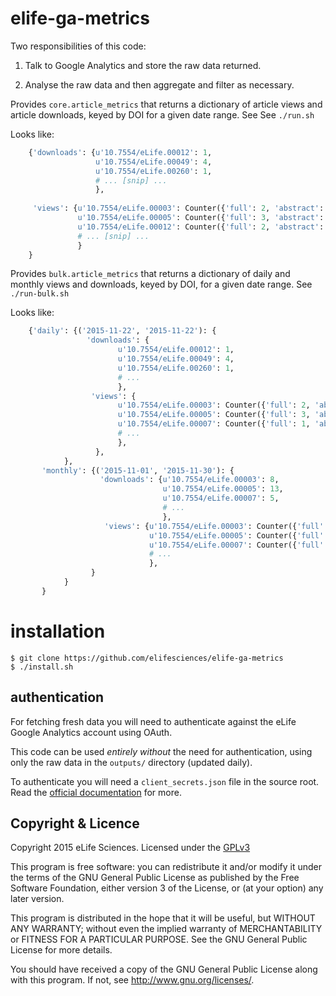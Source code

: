# elife-ga-metrics

Two responsibilities of this code:

1. Talk to Google Analytics and store the raw data returned.

2. Analyse the raw data and then aggregate and filter as necessary.

Provides `core.article_metrics` that returns a dictionary of article views and 
article downloads, keyed by DOI for a given date range. See See `./run.sh`

Looks like: 

```python
    {'downloads': {u'10.7554/eLife.00012': 1,
                   u'10.7554/eLife.00049': 4,
                   u'10.7554/eLife.00260': 1,           
                   # ... [snip] ...
                   },
               
     'views': {u'10.7554/eLife.00003': Counter({'full': 2, 'abstract': 0, 'digest': 0}),
               u'10.7554/eLife.00005': Counter({'full': 3, 'abstract': 0, 'digest': 0}),
               u'10.7554/eLife.00012': Counter({'full': 2, 'abstract': 1, 'digest': 1}),
               # ... [snip] ...
               }
    }
```

Provides `bulk.article_metrics` that returns a dictionary of daily and monthly
views and downloads, keyed by DOI, for a given date range. See `./run-bulk.sh`

Looks like:

```python
    {'daily': {('2015-11-22', '2015-11-22'): {
                 'downloads': {
                        u'10.7554/eLife.00012': 1,
                        u'10.7554/eLife.00049': 4,
                        u'10.7554/eLife.00260': 1,
                        # ...
                        },
                  'views': {
                        u'10.7554/eLife.00003': Counter({'full': 2, 'abstract': 0, 'digest': 0}),
                        u'10.7554/eLife.00005': Counter({'full': 3, 'abstract': 0, 'digest': 0}),
                        u'10.7554/eLife.00007': Counter({'full': 1, 'abstract': 0, 'digest': 0}),
                        # ...
                        },
                   },
            },
       'monthly': {('2015-11-01', '2015-11-30'): {
                    'downloads': {u'10.7554/eLife.00003': 8,
                                  u'10.7554/eLife.00005': 13,
                                  u'10.7554/eLife.00007': 5,
                                  # ...
                                  },
                     'views': {u'10.7554/eLife.00003': Counter({'full': 44, 'abstract': 1, 'digest': 0}),
                               u'10.7554/eLife.00005': Counter({'full': 157, 'abstract': 6, 'digest': 0}),
                               u'10.7554/eLife.00007': Counter({'full': 36, 'abstract': 5, 'digest': 0}),
                               # ...
                               },
                  }
            }
       }
```                                     

# installation

    $ git clone https://github.com/elifesciences/elife-ga-metrics
    $ ./install.sh

## authentication

For fetching fresh data you will need to authenticate against the eLife 
Google Analytics account using OAuth.

This code can be used *entirely without* the need for authentication, using only 
the raw data in the `outputs/` directory (updated daily).

To authenticate you will need a `client_secrets.json` file in the source root. 
Read the [official documentation](https://developers.google.com/api-client-library/python/guide/aaa_client_secrets) for more.

## Copyright & Licence

Copyright 2015 eLife Sciences. Licensed under the [GPLv3](LICENCE.txt)

This program is free software: you can redistribute it and/or modify
it under the terms of the GNU General Public License as published by
the Free Software Foundation, either version 3 of the License, or
(at your option) any later version.

This program is distributed in the hope that it will be useful,
but WITHOUT ANY WARRANTY; without even the implied warranty of
MERCHANTABILITY or FITNESS FOR A PARTICULAR PURPOSE.  See the
GNU General Public License for more details.

You should have received a copy of the GNU General Public License
along with this program.  If not, see <http://www.gnu.org/licenses/>.


